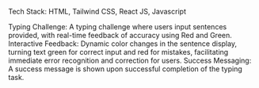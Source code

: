 Tech Stack: HTML, Tailwind CSS, React JS, Javascript

Typing Challenge: A typing challenge where users input sentences provided, with real-time feedback of accuracy using Red and Green.
Interactive Feedback: Dynamic color changes in the sentence display, turning text green for correct input and red for mistakes, facilitating immediate error recognition and correction for users.
Success Messaging: A success message is shown upon successful completion of the typing task.
